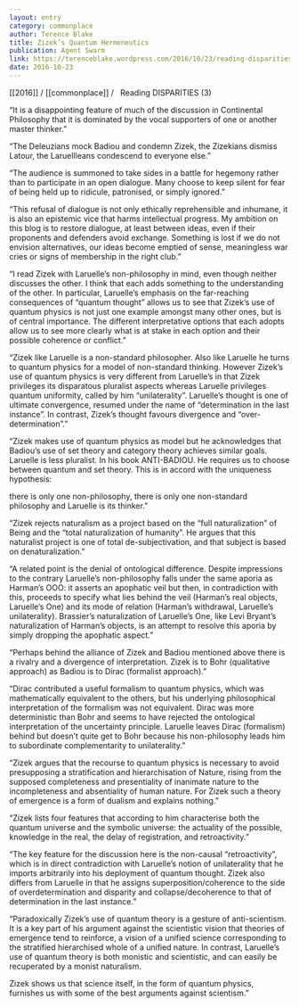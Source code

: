 ```yaml
---
layout: entry
category: commonplace
author: Terence Blake
title: Zizek’s Quantum Hermeneutics
publication: Agent Swarm
link: https://terenceblake.wordpress.com/2016/10/23/reading-disparities-3-zizeks-quantum-hermeneutics/
date: 2016-10-23
---
```


[[2016]] / [[commonplace]] / 
 
Reading DISPARITIES (3)

“It is a disappointing feature of much of the discussion in Continental Philosophy that it is dominated by the vocal supporters of one or another master thinker.”

“The Deleuzians mock Badiou and condemn Zizek, the Zizekians dismiss Latour, the Laruellleans condescend to everyone else.”

“The audience is summoned to take sides in a battle for hegemony rather than to participate in an open dialogue. Many choose to keep silent for fear of being held up to ridicule, patronised, or simply ignored.”

“This refusal of dialogue is not only ethically reprehensible and inhumane, it is also an epistemic vice that harms intellectual progress. My ambition on this blog is to restore dialogue, at least between ideas, even if their proponents and defenders avoid exchange. Something is lost if we do not envision alternatives, our ideas become emptied of sense, meaningless war cries or signs of membership in the right club.”

“I read Zizek with Laruelle’s non-philosophy in mind, even though neither discusses the other. I think that each adds something to the understanding of the other. In particular, Laruelle’s emphasis on the far-reaching consequences of “quantum thought” allows us to see that Zizek’s use of quantum physics is not just one example amongst many other ones, but is of central importance. The different interpretative options that each adopts allow us to see more clearly what is at stake in each option and their possible coherence or conflict.”

“Zizek like Laruelle is a non-standard philosopher. Also like Laruelle he turns to quantum physics for a model of non-standard thinking. However Zizek’s use of quantum physics is very different from Laruelle’s in that Zizek privileges its disparatous pluralist aspects whereas Laruelle privileges quantum uniformity, called by him “unilaterality”. Laruelle’s thought is one of ultimate convergence, resumed under the name of “determination in the last instance”. In contrast, Zizek’s thought favours divergence and “over-determination”.”

“Zizek makes use of quantum physics as model but he acknowledges that Badiou’s use of set theory and category theory achieves similar goals. Laruelle is less pluralist. In his book ANTI-BADIOU. He requires us to choose between quantum and set theory. This is in accord with the uniqueness hypothesis:

there is only one non-philosophy, there is only one non-standard philosophy and Laruelle is its thinker.”

“Zizek rejects naturalism as a project based on the “full naturalization” of Being and the “total naturalization of humanity”. He argues that this naturalist project is one of total de-subjectivation, and that subject is based on denaturalization.”

“A related point is the denial of ontological difference. Despite impressions to the contrary Laruelle’s non-philosophy falls under the same aporia as Harman’s OOO: it asserts an apophatic veil but then, in contradiction with this, proceeds to specify what lies behind the veil (Harman’s real objects, Laruelle’s One) and its mode of relation (Harman’s withdrawal, Laruelle’s unilaterality). Brassier’s naturalization of Laruelle’s One, like Levi Bryant’s naturalization of Harman’s objects, is an attempt to resolve this aporia by simply dropping the apophatic aspect.”

“Perhaps behind the alliance of Zizek and Badiou mentioned above there is a rivalry and a divergence of interpretation. Zizek is to Bohr (qualitative approach) as Badiou is to Dirac (formalist approach).”

“Dirac contributed a useful formalism to quantum physics, which was mathematically equivalent to the others, but his underlying philosophical interpretation of the formalism was not equivalent. Dirac was more deterministic than Bohr and seems to have rejected the ontological interpretation of the uncertainty principle. Laruelle leaves Dirac (formalism) behind but doesn’t quite get to Bohr because his non-philosophy leads him to subordinate complementarity to unilaterality.”

“Zizek argues that the recourse to quantum physics is necessary to avoid presupposing a stratification and hierarchisation of Nature, rising from the supposed completeness and presentiality of inanimate nature to the incompleteness and absentiality of human nature. For Zizek such a theory of emergence is a form of dualism and explains nothing.”

“Zizek lists four features that according to him characterise both the quantum universe and the symbolic universe: the actuality of the possible, knowledge in the real, the delay of registration, and retroactivity.”

“The key feature for the discussion here is the non-causal “retroactivity”, which is in direct contradiction with Laruelle’s notion of unilaterality that he imports arbitrarily into his deployment of quantum thought. Zizek also differs from Laruelle in that he assigns superposition/coherence to the side of overdetermination and disparity and collapse/decoherence to that of determination in the last instance.”

“Paradoxically Zizek’s use of quantum theory is a gesture of anti-scientism. It is a key part of his argument against the scientistic vision that theories of emergence tend to reinforce, a vision of a unified science corresponding to the stratified hierarchised whole of a unified nature. In contrast, Laruelle’s use of quantum theory is both monistic and scientistic, and can easily be recuperated by a monist naturalism.

Zizek shows us that science itself, in the form of quantum physics, furnishes us with some of the best arguments against scientism.”


